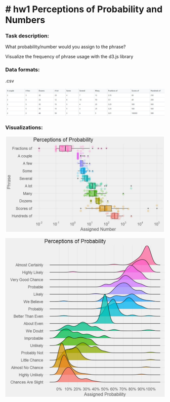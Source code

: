 # # hw1 Perceptions of Probability and Numbers

### Task description:

What probability/number would you assign to the phrase? 

Visualize the frequency of phrase usage with the d3.js library

### Data formats:

 .csv

![image-20220308232023776](hw1_intro.assets/image-20220308232023776.png)

### Visualizations:

![image-20220308232101572](hw1_intro.assets/image-20220308232101572.png)

![image-20220308232121008](hw1_intro.assets/image-20220308232121008.png)

